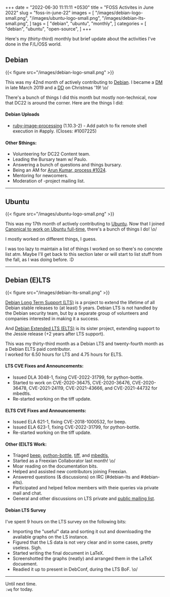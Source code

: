 +++
date = "2022-06-30 11:11:11 +0530"
title = "FOSS Activites in June 2022"
slug = "foss-in-june-22"
images = [
    "/images/debian-logo-small.png",
    "/images/ubuntu-logo-small.png",
    "/images/debian-lts-small.png",
]
tags = [
    "debian",
    "ubuntu",
    "monthly",
]
categories = [
    "debian",
    "ubuntu",
    "open-source",
]
+++

Here's my (thirty-third) monthly but brief update about the activities I've done in the F/L/OSS world.

## Debian
{{< figure src="/images/debian-logo-small.png" >}}

This was my 42nd month of actively contributing to [Debian](https://www.debian.org/).
I became a [DM](https://wiki.debian.org/DebianMaintainer) in late March 2019 and a [DD](https://wiki.debian.org/DebianDeveloper) on Christmas '19! \o/

There's a bunch of things I did this month but mostly non-technical, now that DC22 is around the corner. Here are the things I did:

#### Debian Uploads

- [ruby-image-processing](https://tracker.debian.org/pkg/ruby-image-processing) (1.10.3-2) - Add patch to fix remote shell execution in #apply. (Closes: #1007225)

#### Other $things:

- Volunteering for DC22 Content team.
- Leading the Bursary team w/ Paulo.
- Answering a bunch of questions and things bursary.
- Being an AM for [Arun Kumar, process #1024](https://nm.debian.org/process/1024/).
- Mentoring for newcomers.
- Moderation of -project mailing list.

---

## Ubuntu
{{< figure src="/images/ubuntu-logo-small.png" >}}

This was my 17th month of actively contributing to [Ubuntu](https://ubuntu.com/about).
Now that I joined [Canonical to work on Ubuntu full-time](https://utkarsh2102.org/posts/hello-canonical/), there's a bunch of things I do! \o/

I mostly worked on different things, I guess.

I was too lazy to maintain a list of things I worked on so there's
no concrete list atm. Maybe I'll get back to this section later or
will start to list stuff from the fall, as I was doing before. :D

---

## Debian (E)LTS
{{< figure src="/images/debian-lts-small.png" >}}

[Debian Long Term Support (LTS)](https://www.freexian.com/en/services/debian-lts.html) is a project to extend the lifetime of all Debian stable releases to (at least) 5 years. Debian LTS is not handled by the Debian security team, but by a separate group of volunteers and companies interested in making it a success.  

And [Debian Extended LTS (ELTS)](https://deb.freexian.com/extended-lts) is its sister project, extending support to the Jessie release (+2 years after LTS support).

This was my thirty-third month as a Debian LTS and twenty-fourth month as a Debian ELTS paid contributor.  
I worked for 6.50 hours for LTS and 4.75 hours for ELTS.

#### LTS CVE Fixes and Announcements:

- Issued DLA 3048-1, fixing CVE-2022-31799, for python-bottle.
- Started to work on CVE-2020-36475, CVE-2020-36476, CVE-2020-36478, CVE-2021-24119, CVE-2021-43666, and CVE-2021-44732	for mbedtls.
- Re-started working on the tiff update.

#### ELTS CVE Fixes and Announcements:

- Issued ELA 621-1, fixing CVE-2018-1000532, for beep.
- Issued ELA 623-1, fixing CVE-2022-31799, for python-bottle.
- Re-started working on the tiff update.

#### Other (E)LTS Work:

- Triaged [beep](https://tracker.debian.org/pkg/beep),
[python-bottle](https://tracker.debian.org/pkg/python-bottle),
[tiff](https://tracker.debian.org/pkg/tiff), and
[mbedtls](https://tracker.debian.org/pkg/mbedtls),
- Started as a Freexian Collaborator last month! \o/
- Moar reading on the documentation bits.
- Helped and assisted new contributors joining Freexian.
- Answered questions (& discussions) on IRC (#debian-lts and #debian-elts).
- Participated and helped fellow members with theie queries via private mail and chat.
- General and other discussions on LTS private and [public mailing list](https://lists.debian.org/debian-lts/2022/06/threads.html).

#### Debian LTS Survey

I've spent 9 hours on the LTS survey on the following bits:
- Importing the "useful" data and sorting it out and downloading the available graphs on the LS instance.
- Figured that the LS data is not very clear and in some cases, pretty useless. Sigh.
- Started writing the final document in LaTeX.
- Screenshotted the graphs (neatly) and arranged them in the LaTeX docuement.
- Readied it up to present in DebConf, during the LTS BoF. \o/

---

Until next time.  
`:wq` for today.
